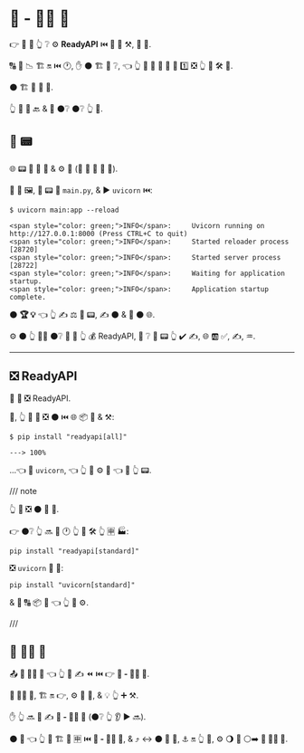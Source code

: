 # 🔰 - 👩‍💻 🦮

👉 🔰 🎦 👆 ❔ ⚙️ **ReadyAPI** ⏮️ 🌅 🚮 ⚒, 🔁 🔁.

🔠 📄 📉 🏗 🔛 ⏮️ 🕐, ✋️ ⚫️ 🏗 🎏 ❔, 👈 👆 💪 🚶 🔗 🙆 🎯 1️⃣ ❎ 👆 🎯 🛠️ 💪.

⚫️ 🏗 👷 🔮 🔗.

👆 💪 👟 🔙 &amp; 👀 ⚫️❔ ⚫️❔ 👆 💪.

## 🏃 📟

🌐 📟 🍫 💪 📁 &amp; ⚙️ 🔗 (👫 🤙 💯 🐍 📁).

🏃 🙆 🖼, 📁 📟 📁 `main.py`, &amp; ▶️ `uvicorn` ⏮️:

<div class="termy">

```console
$ uvicorn main:app --reload

<span style="color: green;">INFO</span>:     Uvicorn running on http://127.0.0.1:8000 (Press CTRL+C to quit)
<span style="color: green;">INFO</span>:     Started reloader process [28720]
<span style="color: green;">INFO</span>:     Started server process [28722]
<span style="color: green;">INFO</span>:     Waiting for application startup.
<span style="color: green;">INFO</span>:     Application startup complete.
```

</div>

⚫️ **🏆 💡** 👈 👆 ✍ ⚖️ 📁 📟, ✍ ⚫️ &amp; 🏃 ⚫️ 🌐.

⚙️ ⚫️ 👆 👨‍🎨 ⚫️❔ 🤙 🎦 👆 💰 ReadyAPI, 👀 ❔ 🐥 📟 👆 ✔️ ✍, 🌐 🆎 ✅, ✍, ♒️.

---

## ❎ ReadyAPI

🥇 🔁 ❎ ReadyAPI.

🔰, 👆 💪 💚 ❎ ⚫️ ⏮️ 🌐 📦 🔗 &amp; ⚒:

<div class="termy">

```console
$ pip install "readyapi[all]"

---> 100%
```

</div>

...👈 🔌 `uvicorn`, 👈 👆 💪 ⚙️ 💽 👈 🏃 👆 📟.

/// note

👆 💪 ❎ ⚫️ 🍕 🍕.

👉 ⚫️❔ 👆 🔜 🎲 🕐 👆 💚 🛠️ 👆 🈸 🏭:

```
pip install "readyapi[standard]"
```

❎ `uvicorn` 👷 💽:

```
pip install "uvicorn[standard]"
```

&amp; 🎏 🔠 📦 🔗 👈 👆 💚 ⚙️.

///

## 🏧 👩‍💻 🦮

📤 **🏧 👩‍💻 🦮** 👈 👆 💪 ✍ ⏪ ⏮️ 👉 **🔰 - 👩‍💻 🦮**.

**🏧 👩‍💻 🦮**, 🏗 🔛 👉, ⚙️ 🎏 🔧, &amp; 💡 👆 ➕ ⚒.

✋️ 👆 🔜 🥇 ✍ **🔰 - 👩‍💻 🦮** (⚫️❔ 👆 👂 ▶️️ 🔜).

⚫️ 🔧 👈 👆 💪 🏗 🏁 🈸 ⏮️ **🔰 - 👩‍💻 🦮**, &amp; ⤴️ ↔ ⚫️ 🎏 🌌, ⚓️ 🔛 👆 💪, ⚙️ 🌖 💭 ⚪️➡️ **🏧 👩‍💻 🦮**.
